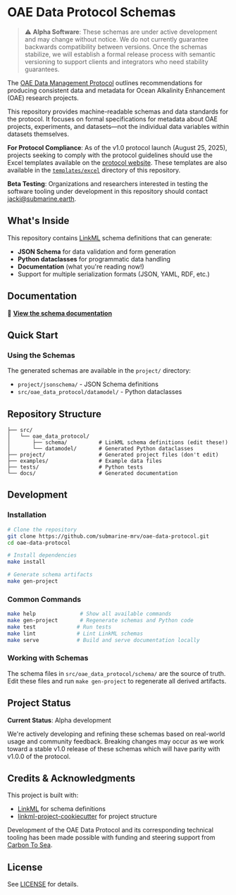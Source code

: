 # OAE Data Protocol Schemas

> ⚠️ **Alpha Software**: These schemas are under active development and may change
> without notice. We do not currently guarantee backwards compatibility between
> versions. Once the schemas stabilize, we will establish a formal release process
> with semantic versioning to support clients and integrators who need stability
> guarantees.

The [OAE Data Management Protocol](http://carbontosea.org/oae-data-protocol/1-0-0/) outlines recommendations
for producing consistent data and metadata for Ocean Alkalinity Enhancement (OAE) research projects.

This repository provides machine-readable schemas and data standards for the protocol. It focuses on formal specifications for metadata about OAE projects, experiments, and datasets—not the individual data variables within datasets themselves.

**For Protocol Compliance**: As of the v1.0 protocol launch (August 25, 2025), projects seeking to comply with the protocol guidelines should use the Excel templates available on the [protocol website](http://carbontosea.org/oae-data-protocol/1-0-0/). These templates are also available in the [`templates/excel`](./templates/excel) directory of this repository.

**Beta Testing**: Organizations and researchers interested in testing the software tooling under development in this repository should contact [jacki@submarine.earth](mailto:jacki@submarine.earth).

## What's Inside

This repository contains [LinkML](https://linkml.io) schema definitions that can generate:

- **JSON Schema** for data validation and form generation
- **Python dataclasses** for programmatic data handling
- **Documentation** (what you're reading now!)
- Support for multiple serialization formats (JSON, YAML, RDF, etc.)

## Documentation

📖 **[View the schema documentation](https://submarine-mrv.github.io/oae-data-protocol)**

## Quick Start



### Using the Schemas

The generated schemas are available in the `project/` directory:

- `project/jsonschema/` - JSON Schema definitions
- `src/oae_data_protocol/datamodel/` - Python dataclasses

## Repository Structure

```
├── src/
│   └── oae_data_protocol/
│       ├── schema/          # LinkML schema definitions (edit these!)
│       └── datamodel/       # Generated Python dataclasses
├── project/                 # Generated project files (don't edit)
├── examples/                # Example data files
├── tests/                   # Python tests
└── docs/                    # Generated documentation
```

## Development

### Installation

```bash
# Clone the repository
git clone https://github.com/submarine-mrv/oae-data-protocol.git
cd oae-data-protocol

# Install dependencies
make install

# Generate schema artifacts
make gen-project
```

### Common Commands

```bash
make help              # Show all available commands
make gen-project       # Regenerate schemas and Python code
make test             # Run tests
make lint             # Lint LinkML schemas
make serve            # Build and serve documentation locally
```

### Working with Schemas

The schema files in `src/oae_data_protocol/schema/` are the source of truth. Edit these files and run `make gen-project` to regenerate all derived artifacts.

## Project Status 

**Current Status**: Alpha development

We're actively developing and refining these schemas based on real-world usage and community feedback.
Breaking changes may occur as we work toward a stable v1.0 release of these schemas which will have parity
with v1.0.0 of the protocol.

## Credits & Acknowledgments

This project is built with:
- [LinkML](https://linkml.io) for schema definitions
- [linkml-project-cookiecutter](https://github.com/linkml/linkml-project-cookiecutter) for project structure

Development of the OAE Data Protocol and its corresponding technical tooling has been made possible with 
funding and steering support from [Carbon To Sea](https://carbontosea.org).

## License

See [LICENSE](./LICENSE) for details.